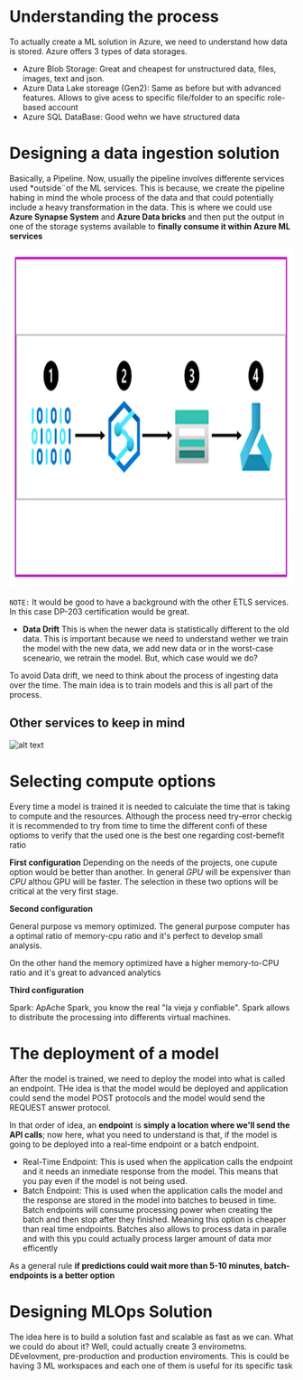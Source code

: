 # Understanding the process

To actually create a ML solution in Azure, we need to understand how data is stored. Azure offers 3 types of data storages.

 * Azure Blob Storage: Great and cheapest for unstructured data, files, images, text and json.
 * Azure Data Lake storeage (Gen2): Same as before but with advanced features. Allows to give acess to specific file/folder to an specific role-based account
 * Azure SQL DataBase: Good wehn we have structured data
  
# Designing a data ingestion solution

Basically, a Pipeline. Now, usually the pipeline involves differente services used *outside¨of the ML services. This is because, we create the pipeline habing in mind the whole process of the data and that could potentially include a heavy transformation in the data. This is where we could use **Azure Synapse System** and **Azure Data bricks** and then put the output in one of the storage systems available to **finally consume it within Azure ML services**


<p align="center">
  <img src="pics/etl.png" width="900" height="600">
</p>

``NOTE:`` It would be good to have a background with the other ETLS services. In this case DP-203 certification would be great.


*  **Data Drift** This is when the newer data is statistically different to the old data. This is important because we need to understand wether we train the model with the new data, we add new data or in the worst-case sceneario, we retrain the model. But, which case would we do? 

To avoid Data drift, we need to think about the process of ingesting data over the time. The main idea is to train models and this is all part of the process. 

## Other services to keep in mind

![alt text](image-1-1.png)

# Selecting compute options

Every time a model is trained it is needed to calculate the time that is taking to compute and the resources. Although the process need try-error checkig it is recommended to try from time to time the different confi of these optioms to verify that the used one is the best one regarding cost-bemefit ratio

**First configuration**
Depending on the needs of the projects, one cupute option would be better than another. In general *GPU* will be expensiver than *CPU* althou GPU will be faster. The selection in these two options will be critical at the very first stage. 


**Second configuration**

General purpose vs memory optimized. The general purpose computer has a optimal ratio of memory-cpu ratio and it's perfect to develop small analysis. 

On the other hand the memory optimized have a higher memory-to-CPU ratio and it's great to advanced analytics

**Third configuration**

Spark: ApAche Spark, you know the real "la vieja y confiable". Spark allows to distribute the processing into differents virtual machines.

# The deployment of a model

After the model is trained, we need to deploy the model into what is called an endpoint. THe idea is that the model would be deployed and application could send the model POST protocols and the model would send the REQUEST answer protocol.

In that order of idea, an **endpoint** is **simply a location where we'll send the API calls**; now here, what you need to understand is that, if the model is going to be deployed into a real-time endpoint or a batch endpoint.

* Real-Time Endpoint: This is used when the application calls the endpoint and it needs an inmediate response from the model. This means that you pay even if the model is not being used. 
* Batch Endpoint: This is used when the application calls the model and the response are stored in the model into batches to beused in time. Batch endpoints will consume processing power when creating the batch and then stop after they finished. Meaning this option is cheaper than real time endpoints. 
Batches also allows to process data in paralle and with this ypu could actually process larger amount of data mor efficently

As a general rule **if predictions could wait more than 5-10 minutes, batch-endpoints is a better option**

# Designing MLOps Solution

The idea here is to build a solution fast and scalable as fast as we can. What we could do about it? Well, could actually create 3 envirometns. DEvelovment, pre-production and production enviroments. This is could be having 3 ML workspaces and each one of them is useful for its specific task


